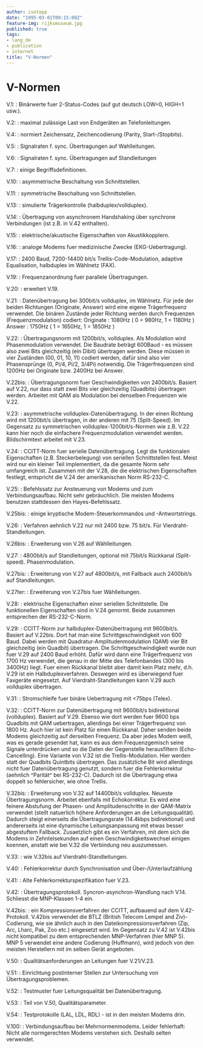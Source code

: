 ```yaml
---
author: isotopp
date: "1995-03-01T09:15:00Z"
feature-img: rijksmuseum.jpg
published: true
tags:
- lang_de
- publication
- internet
title: "V-Normen"
---
```


# V-Normen

V.1:
: Binärwerte fuer 2-Status-Codes (auf gut deutsch LOW=0, HIGH=1 usw.).

V.2:
: maximal zulässige Last von Endgeräten an Telefonleitungen.

V.4:
: normiert Zeichensatz, Zeichencodierung (Parity, Start-/Stopbits).

V.5:
: Signalraten f. sync. Übertragungen auf Wahlleitungen.

V.6:
: Signalraten f. sync. Übertragungen auf Standleitungen

V.7:
: einige Begriffsdefinitionen.

V.10:
: asymmetrische Beschaltung von Schnittstellen.

V.11:
: symmetrische Beschaltung von Schnittstellen.

V.13:
: simulierte Trägerkontrolle (halbduplex/vollduplex).

V.14:
: Übertragung von asynchronem Handshaking über synchrone
    Verbindungen (ist z.B. in V.42 enthalten).

V.15:
: elektrische/akustische Eigenschaften von Akustikkopplern.

V.16:
: analoge Modems fuer medizinische Zwecke (EKG-Uebertragung).

V.17:
: 2400 Baud, 7200-14400 bit/s Trellis-Code-Modulation, adaptive
    Equalisation, halbduplex im Wählnetz (FAX).

V.19:
: Frequenzanordnung fuer parallele Übertragungen.

V.20:
: erweitert V.19.

V.21:
: Datenübertragung bei 300bit/s vollduplex, im Wählnetz. Für jede
    der beiden Richtungen (Originate, Answer) wird eine eigene
    Trägerfrequenz verwendet. Die binären Zustände jeder Richtung
    werden durch Frequenzen (Frequenzmodulation) codiert:
      Originate : 1080Hz (  0 =  980Hz, 1 = 1180Hz )
      Answer    : 1750Hz (  1 = 1650Hz, 1 = 1850Hz )

V.22:
: Übertragungsnorm mit 1200bit/s, vollduplex. Als Modulation wird
    Phasenmodulation verwendet. Die Baudrate beträgt 600Baud - es
    müssen also zwei Bits gleichzeitig (ein Dibit) übertragen werden.
    Diese müssen in vier Zuständen (00, 01, 10, 11) codiert werden,
    dafür sind also vier Phasensprünge (0, Pi/4, Pi/2, 3/4Pi)
    notwendig. Die Trägerfrequenzen sind 1200Hz bei Originate bzw.
    2400Hz bei Answer.

V.22bis:
: Übertragungsnorm fuer Geschwindigkeiten von 2400bit/s. Basiert
    auf V.22, nur dass statt zwei Bits vier gleichzeitig (Quadbits)
    übertragen werden. Arbeitet mit QAM als Modulation bei denselben
    Frequenzen wie V.22.

V.23:
: asymmetrische vollduplex-Datenübertragung. In der einen Richtung
    wird mit 1200bit/s übertragen, in der anderen mit 75 (Split-Speed).
      Im Gegensatz zu symmetrischen vollduplex-1200bit/s-Normen wie z.B.
    V.22 kann hier noch die einfachere Frequenzmodulation verwendet
    werden. Bildschirmtext arbeitet mit V.23.

V.24:
: CCITT-Norm fuer serielle Datenübertragung. Legt die funktionalen
    Eigenschaften (z.B. Steckerbelegung) von seriellen Schnittstellen
    fest. Meist wird nur ein kleiner Teil implementiert, da die gesamte
    Norm sehr umfangreich ist.
      Zusammen mit der V.28, die die elektrischen Eigenschaften festlegt,
    entspricht die V.24 der amerikanischen Norm RS-232-C.

V.25:
: Befehlssatz zur Ansteuerung von Modems und zum Verbindungsaufbau.
    Nicht sehr gebräuchlich. Die meisten Modems benutzen stattdessen
    den Hayes-Befehlssatz.

V.25bis:
: einige kryptische Modem-Steuerkommandos und -Antwortstrings.

V.26:
: Verfahren aehnlich V.22 nur mit 2400 bzw. 75 bit/s. Für Vierdraht-
    Standleitungen.

V.26bis:
: Erweiterung von V.26 auf Wählleitungen.

V.27:
: 4800bit/s auf Standleitungen, optional mit 75bit/s Rückkanal
    (Split-speed). Phasenmodulation.

V.27bis:
: Erweiterung von V.27 auf 4800bit/s, mit Fallback auch 2400bit/s
    auf Standleitungen.

V.27ter:
: Erweiterung von V.27bis fuer Wählleitungen.

V.28:
: elektrische Eigenschaften einer seriellen Schnittstelle. Die
    funktionellen Eigenschaften sind in V.24 genormt. Beide zusammen
    entsprechen der RS-232-C-Norm.

V.29:
: CCITT-Norm zur halbduplex-Datenübertragung mit 9600bit/s. Basiert
    auf V.22bis. Dort hat man eine Schrittgeschwindigkeit von 600 Baud.
      Dabei werden mit Quadratur-Amplitudenmodulation (QAM) vier Bit
    gleichzeitig (ein Quadbit) übertragen. Die Schrittgeschwindigkeit
    wurde nun fuer V.29 auf 2400 Baud erhöht. Dafür wird dann eine
    Trägerfrequenz von 1700 Hz verwendet, die genau in der Mitte des
    Telefonbandes (300 bis 3400Hz) liegt. Fuer einen Rückkanal bleibt aber
    damit kein Platz mehr, d.h. V.29 ist ein Halbduplexverfahren.
      Deswegen wird es überwiegend fuer Faxgeräte eingesetzt.
      Auf Vierdraht-Standleitungen kann V.29 auch vollduplex übertragen.

V.31:
: Stromschleife fuer binäre Uebertragung mit <75bps (Telex).

V.32:
: CCITT-Norm zur Datenübertragung mit 9600bit/s bidirektional
    (vollduplex). Basiert auf V.29. Ebenso wie dort werden fuer 9600 bps
    Quadbits mit QAM uebertragen, allerdings bei einer Trägerfrequenz
    von 1800 Hz. Auch hier ist kein Platz für einen Rückkanal. Daher
    senden beide Modems gleichzeitig auf derselben Frequenz. Da aber
    jedes Modem weiß, was es gerade gesendet hat, kann es aus dem
    Frequenzgemisch seine Signale unterdrücken und so die Daten der
    Gegenstelle herausfiltern (Echo-Cancelling).
      Eine Variante von V.32 ist die Trellis-Modulation. Hier werden
    statt der Quadbits Quintbits übertragen. Das zusätzliche Bit wird
    allerdings nicht fuer Datenübertragung genutzt, sondern fuer die
    Fehlerkorrektur (aehnlich ^Parität^ bei RS-232-C).  Dadurch ist die
    Übertragung etwa doppelt so fehlersicher, wie ohne Trellis.

V.32bis:
: Erweiterung von V.32 auf 14400bit/s vollduplex. Neueste
    Übertragungsnorm. Arbeitet ebenfalls mit Echokorrektur. Es wird
    eine feinere Abstufung der Phasen- und Amplitudenschritte in der
    QAM-Matrix verwendet (stellt natuerlich höhere Anforderungen an die
    Leitungsqualität). Dadurch steigt einerseits die Übertragungsrate
    (14.4kbps bidirektional) und andererseits ist eine dynamische
    Leitungsanpassung mit etwas besser abgestuftem Fallback.
      Zusaetzlich gibt es ein Verfahren, mit dem sich die Modems in
    Zehntelsekunden auf einen Geschwindigkeitswechsel einigen koennen,
    anstatt wie bei V.32 die Verbindung neu auszumessen.

V.33:
: wie V.32bis auf Vierdraht-Standleitungen.

V.40:
: Fehlerkorrektur durch Synchronisation und Über-/Unterlaufzählung

V.41:
: Alte Fehlerkorrekturspezifikation fuer V.23.


V.42:
: Übertragungsprotokoll. Syncron-asynchron-Wandlung nach V.14.
    Schliesst die MNP-Klassen 1-4 ein.

V.42bis:
: ein Kompressionsverfahren der CCITT, aufbauend auf dem V.42-
    Protokoll. V.42bis verwendet die BTLZ (British Telecom Lempel and
    Ziv)-Codierung, wie sie ähnlich auch in den Dateikompressionsverfahren
    (Zip, Arc, Lharc, Pak, Zoo etc.) eingesetzt wird. Im Gegensatz zu V.42
    ist V.42bis nicht kompatibel zu dem entsprechenden MNP-Verfahren (hier
    MNP 5). MNP 5 verwendet eine andere Codierung (Huffmann), wird jedoch von
    den meisten Herstellern mit im selben Gerät angeboten.

V.50:
: Qualitätsanforderungen an Leitungen fuer V.21/V.23.

V.51:
: Einrichtung postinterner Stellen zur Untersuchung von
    Übertragungsproblemen.

V.52:
: Testmuster fuer Leitungsqualität bei Datenübertragung.

V.53:
: Teil von V.50, Qualitätsparameter.

V.54:
: Testprotokolle (LAL, LDL, RDL) - ist in den meisten Modems drin.

V.100:
: Verbindungsaufbau bei Mehrnormenmodems. Leider fehlerhaft: Nicht
    alle normgerechten Modems verstehen sich. Deshalb selten verwendet.


<br>
